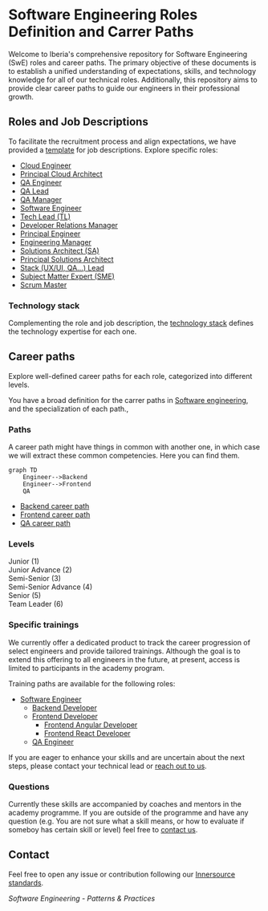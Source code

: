 # Software Engineering Roles Definition and Carrer Paths

Welcome to Iberia's comprehensive repository for Software Engineering (SwE) roles and career paths. The primary objective of these documents is to establish a unified understanding of expectations, skills, and technology knowledge for all of our technical roles. Additionally, this repository aims to provide clear career paths to guide our engineers in their professional growth.

## Roles and Job Descriptions

To facilitate the recruitment process and align expectations, we have provided a [template](./job_descriptions/README.md) for job descriptions.
Explore specific roles:

- [Cloud Engineer](./job_descriptions/cloud_engineer.md)
- [Principal Cloud Architect](./job_descriptions/principal_cloud_architect.md)
- [QA Engineer](./job_descriptions/qa_engineer.md)
- [QA Lead](./job_descriptions/qa_lead.md)
- [QA Manager](./job_descriptions/qa_manager.md)
- [Software Engineer](./job_descriptions/software_engineer.md)
- [Tech Lead (TL)](./job_descriptions/tech_lead.md)
- [Developer Relations Manager](./job_descriptions/devrel.md)
- [Principal Engineer](./job_descriptions/principal_engineer.md)
- [Engineering Manager](./job_descriptions/engineer_manager.md)
- [Solutions Architect (SA)](./job_descriptions/solution_architect.md)
- [Principal Solutions Architect](./job_descriptions/principal_solutions_architect.md)
- [Stack (UX/UI, QA...) Lead ](./job_descriptions/stack_lead.md)
- [Subject Matter Expert (SME)](./job_descriptions/subject_matter_expert.md)
- [Scrum Master](./job_descriptions/scrum_master.md)

### Technology stack

Complementing the role and job description, the [technology stack](./technology_stack.md) defines the technology expertise for each one.

## Career paths

Explore well-defined career paths for each role, categorized into different levels.

You have a broad definition for the carrer paths in [Software engineering](swe_competency_matrix.md), and the specialization of each path.,

### Paths

A career path might have things in common with another one, in which case we will extract these common competencies. Here you can find them.

```mermaid
graph TD
    Engineer-->Backend
    Engineer-->Frontend
    QA
```

- [Backend career path](./career_paths/backend.md)
- [Frontend career path](./career_paths/frontend.md)
- [QA career path](./career_paths/qa.md)

### Levels

Junior (1)  
Junior Advance (2)  
Semi-Senior (3)  
Semi-Senior Advance (4)  
Senior (5)   
Team Leader (6)

### Specific trainings

We currently offer a dedicated product to track the career progression of select engineers and provide tailored trainings. Although the goal is to extend this offering to all engineers in the future, at present, access is limited to participants in the academy program.

Training paths are available for the following roles:

- [Software Engineer](./training_paths/engineer_material.md)
    - [Backend Developer](./training_paths/backend_material.md)
    - [Frontend Developer](./training_paths/frontend_material.md)
        - [Frontend Angular Developer](./training_paths/frontend_angular_material.md)
        - [Frontend React Developer](./training_paths/frontend_react_material.md)
    - [QA Engineer](./training_paths/qa_engineer.md)

If you are eager to enhance your skills and are uncertain about the next steps, please contact your technical lead or [reach out to us](#contact).

### Questions

Currently these skills are accompanied by coaches and mentors in the academy programme. If you are outside of the programme and have any question (e.g. You are not sure what a skill means, or how to evaluate if someboy has certain skill or level) feel free to [contact us](#contact).

## Contact

Feel free to open any issue or contribution following our [Innersource standards](https://github.com/Iberia-Ent/software-engineering--innersource--standards).

*Software Engineering - Patterns & Practices*